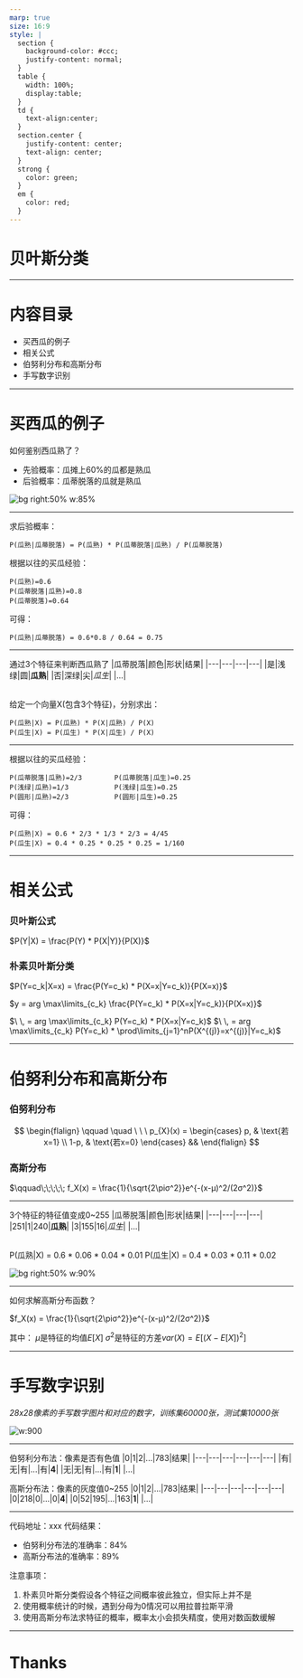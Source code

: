 ```yaml
---
marp: true
size: 16:9
style: |
  section {
    background-color: #ccc;
    justify-content: normal;
  }
  table {
    width: 100%;
    display:table;
  }
  td { 
    text-align:center;
  }
  section.center {
    justify-content: center;
    text-align: center;
  }
  strong {
    color: green;
  }
  em {
    color: red;
  }
---
```

<!-- _class: center -->
# 贝叶斯分类

---
# 内容目录
* 买西瓜的例子
* 相关公式
* 伯努利分布和高斯分布
* 手写数字识别

---
# 买西瓜的例子
如何鉴别西瓜熟了？
- 先验概率：瓜摊上60%的瓜都是熟瓜
- 后验概率：瓜蒂脱落的瓜就是熟瓜

![bg right:50% w:85%](../images/watermelon.jpg)

---
求后验概率：
```
P(瓜熟|瓜蒂脱落) = P(瓜熟) * P(瓜蒂脱落|瓜熟) / P(瓜蒂脱落)
```

根据以往的买瓜经验：
```
P(瓜熟)=0.6
P(瓜蒂脱落|瓜熟)=0.8
P(瓜蒂脱落)=0.64
```

可得：
```
P(瓜熟|瓜蒂脱落) = 0.6*0.8 / 0.64 = 0.75
```

---
通过3个特征来判断西瓜熟了
|瓜蒂脱落|颜色|形状|结果|
|---|---|---|---|
|是|浅绿|圆|__瓜熟__|
|否|深绿|尖|_瓜生_|
|...|

<br/>
给定一个向量X(包含3个特征)，分别求出：

```
P(瓜熟|X) = P(瓜熟) * P(X|瓜熟) / P(X)
P(瓜生|X) = P(瓜生) * P(X|瓜生) / P(X)
```

---
根据以往的买瓜经验：
```
P(瓜蒂脱落|瓜熟)=2/3        P(瓜蒂脱落|瓜生)=0.25
P(浅绿|瓜熟)=1/3　　        P(浅绿|瓜生)=0.25
P(圆形|瓜熟)=2/3　　        P(圆形|瓜生)=0.25
```

可得：
```
P(瓜熟|X) = 0.6 * 2/3 * 1/3 * 2/3 = 4/45
P(瓜生|X) = 0.4 * 0.25 * 0.25 * 0.25 = 1/160 
```

---
# 相关公式
### 贝叶斯公式
$P(Y|X) = \frac{P(Y) * P(X|Y)}{P(X)}$

### 朴素贝叶斯分类
$P(Y=c_k|X=x) = \frac{P(Y=c_k) * P(X=x|Y=c_k)}{P(X=x)}$

$y = arg \max\limits_{c_k} \frac{P(Y=c_k) * P(X=x|Y=c_k)}{P(X=x)}$

$\ \, = arg \max\limits_{c_k} P(Y=c_k) * P(X=x|Y=c_k)$
$\ \, = arg \max\limits_{c_k} P(Y=c_k) * \prod\limits_{j=1}^nP(X^{(j)}=x^{(j)}|Y=c_k)$

---
# 伯努利分布和高斯分布
### 伯努利分布
$$
\begin{flalign}
\qquad \quad \ \ \ p_{X}(x) = \begin{cases} 
p,  & \text{若x=1} \\
1-p, & \text{若x=0}  \end{cases} &&
\end{flalign}
$$

### 高斯分布
$\qquad\;\;\;\;\; f_X(x) = \frac{1}{\sqrt{2\piσ^2}}e^{-(x-μ)^2/(2σ^2)}$

---
<style>

</style>
3个特征的特征值变成0~255
|瓜蒂脱落|颜色|形状|结果|
|---|---|---|---|
|251|1|240|__瓜熟__|
|3|155|16|_瓜生_|
|...|

<br/>
P(瓜熟|X) = 0.6 * 0.06 * 0.04 * 0.01
P(瓜生|X) = 0.4 * 0.03 * 0.11 * 0.02

![bg right:50% w:90%](../images/gaussian.jpg)

---
如何求解高斯分布函数？

$f_X(x) = \frac{1}{\sqrt{2\piσ^2}}e^{-(x-μ)^2/(2σ^2)}$

其中：
$μ$是特征的均值$E[X]$
$σ^2$是特征的方差$var(X) = E[(X - E[X])^2]$

---
# 手写数字识别
_28x28像素的手写数字图片和对应的数字，训练集60000张，测试集10000张_

![w:900](../images/number.jpg)

---
伯努利分布法：像素是否有色值
|0|1|2|...|783|结果|
|---|---|---|---|---|---|
|有|无|有|...|有|__4__|
|无|无|有|...|有|__1__|
|...|

高斯分布法：像素的灰度值0~255
|0|1|2|...|783|结果|
|---|---|---|---|---|---|
|0|218|0|...|0|__4__|
|0|52|195|...|163|__1__|
|...|

---
代码地址：xxx
代码结果：
- 伯努利分布法的准确率：84%
- 高斯分布法的准确率：89%

注意事项：
1. 朴素贝叶斯分类假设各个特征之间概率彼此独立，但实际上并不是
1. 使用概率统计的时候，遇到分母为0情况可以用拉普拉斯平滑
1. 使用高斯分布法求特征的概率，概率太小会损失精度，使用对数函数缓解

---
<!-- _class: center -->
# Thanks
